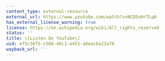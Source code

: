 ```yaml
---
content_type: external-resource
external_url: https://www.youtube.com/watch?v=NCD5vHrTLqA
has_external_license_warning: true
license: https://en.wikipedia.org/wiki/All_rights_reserved
status: ''
title: \[Listen On YouTube\]
uid: ef5c36f5-c566-46c1-a451-a0eacba22a70
wayback_url: ''
---
```

